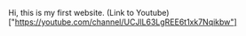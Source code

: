 Hi, this is my first website. 
(Link to Youtube)["https://youtube.com/channel/UCJlL63LgREE6t1xk7Nqikbw"]
